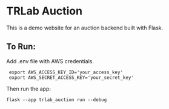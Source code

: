 # TRLab Auction

This is a demo website for an auction backend built with Flask.

## To Run:

Add .env file with AWS credentials.

     export AWS_ACCESS_KEY_ID='your_access_key'
     export AWS_SECRET_ACCESS_KEY='your_secret_key'

Then run the app:

```
flask --app trlab_auction run --debug
```
